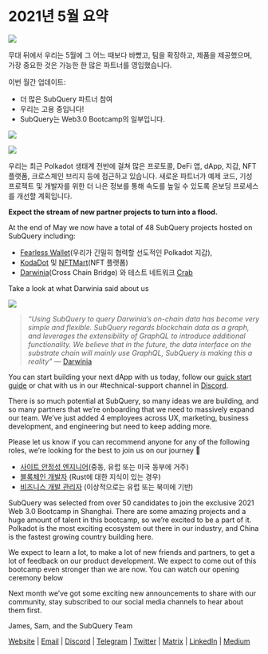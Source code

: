 # 2021년 5월 요약

![](https://miro.medium.com/max/1400/1*5E_eIJBTvHI7W24ib_Syvw.png)

무대 뒤에서 우리는 5월에 그 어느 때보다 바빴고, 팀을 확장하고, 제품을 제공했으며, 가장 중요한 것은 가능한 한 많은 파트너를 영입했습니다.

이번 월간 업데이트:

- 더 많은 SubQuery 파트너 참여
- 우리는 고용 중입니다!
- SubQuery는 Web3.0 Bootcamp의 일부입니다.

![](https://miro.medium.com/freeze/max/60/1*bFOaBnLZUfhRxiQa7fjbwA.gif?q=20)

![](https://miro.medium.com/max/640/1*bFOaBnLZUfhRxiQa7fjbwA.gif)

우리는 최근 Polkadot 생태계 전반에 걸쳐 많은 프로토콜, DeFi 앱, dApp, 지갑, NFT 플랫폼, 크로스체인 브리지 등에 접근하고 있습니다. 새로운 파트너가 예제 코드, 기성 프로젝트 및 개발자를 위한 더 나은 정보를 통해 속도를 높일 수 있도록 온보딩 프로세스를 개선할 계획입니다.

**Expect the stream of new partner projects to turn into a flood.**

At the end of May we now have a total of 48 SubQuery projects hosted on SubQuery including:

- [Fearless Wallet](https://fearlesswallet.io/)(우리가 긴밀히 협력할 선도적인 Polkadot 지갑),
- [KodaDot](https://kodadot.xyz/) 및 [NFTMart](https://www.nftmart.io/)(NFT 플랫폼)
- [Darwinia](https://explorer.subquery.network/subquery/darwinia-network/darwinia)(Cross Chain Bridge) 와 테스트 네트워크 [Crab](https://explorer.subquery.network/subquery/wuminzhe/crab)

Take a look at what Darwinia said about us

![](https://miro.medium.com/max/1400/0*Bc8P3mcH6rz-KtT0)

> _“Using SubQuery to query Darwinia’s on-chain data has become very simple and flexible. SubQuery regards blockchain data as a graph, and leverages the extensibility of GraphQL to introduce additional functionality. We believe that in the future, the data interface on the substrate chain will mainly use GraphQL, SubQuery is making this a reality”_ — [Darwinia](../customer_announcements/20210528-Darwinias-Network-Data-is-Now-Available-for-Free-on-SubQuery.md)

You can start building your next dApp with us today, follow our [quick start guide](https://doc.subquery.network/quickstart.html) or chat with us in our #technical-support channel in [Discord](https://discord.com/invite/78zg8aBSMG).

There is so much potential at SubQuery, so many ideas we are building, and so many partners that we’re onboarding that we need to massively expand our team. We’ve just added 4 employees across UX, marketing, business development, and engineering but need to keep adding more.

Please let us know if you can recommend anyone for any of the following roles, we’re looking for the best to join us on our journey 🚀

- [사이트 안정성 엔지니어](https://dash.recooty.com/openings/details/e44cf9762b402f5d8b5bc36f60304a15)(중동, 유럽 또는 미국 동부에 거주)
- [블록체인 개발자](https://dash.recooty.com/openings/details/9578a63fbe545bd82cc5bbe749636af1) (Rust에 대한 지식이 있는 경우)
- [비즈니스 개발 관리자](https://rcty.co/3coJPrV) (이상적으로는 유럽 또는 북미에 기반)

SubQuery was selected from over 50 candidates to join the exclusive 2021 Web 3.0 Bootcamp in Shanghai. There are some amazing projects and a huge amount of talent in this bootcamp, so we’re excited to be a part of it. Polkadot is the most exciting ecosystem out there in our industry, and China is the fastest growing country building here.

We expect to learn a lot, to make a lot of new friends and partners, to get a lot of feedback on our product development. We expect to come out of this bootcamp even stronger than we are now. You can watch our opening ceremony below

Next month we’ve got some exciting new announcements to share with our community, stay subscribed to our social media channels to hear about them first.

James, Sam, and the SubQuery Team

[Website](https://subquery.network/) | [Email](mailto:hello@subquery.network) | [Discord](https://discord.com/invite/78zg8aBSMG) | [Telegram](https://t.me/subquerynetwork) | [Twitter](https://twitter.com/subquerynetwork) | [Matrix](https://matrix.to/#/#subquery:matrix.org) | [LinkedIn](https://www.linkedin.com/company/subquery) | [Medium](https://subquery.medium.com/)
